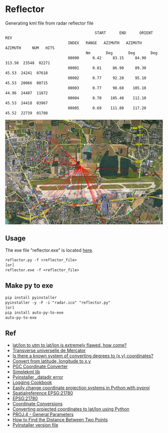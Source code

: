 # Reflector
Generating kml file from radar reflector file

                                            START      END      ORIENT     REV
                                INDEX   RANGE   AZIMUTH   AZIMUTH   AZIMUTH     NUM   HITS
                                        Nm       Deg       Deg       Deg
                                00000      0.42     83.15     84.90    313.50  23548  02271
                                00001      0.81     86.90     89.30     45.53  24241  07618
                                00002      0.77     92.20     95.10     45.53  20066  00715
                                00003      0.77     98.60    105.10     44.96  24407  11872
                                00004      0.70    105.40    112.10     45.53  24418  03967
                                00005      0.69    111.80    117.20     45.52  22739  01780

<p align="middle" ><img src="/images/reflector.png" alt="Reflector map" width="600"></p>


## Usage
The exe file "reflector.exe" is located [here](https://github.com/etigui/reflector/raw/rname/output/reflector.exe).

    reflector.py -f <reflector_file>
    [or]
    reflector.exe -f <reflector_file>

## Make py to exe

    pip install pyinstaller
    pyinstaller -y -F -i "radar.ico" "reflector.py"
    [or]
    pip install auto-py-to-exe
    auto-py-to-exe

## Ref

- [lat/lon to utm to lat/lon is extremely flawed, how come?](https://stackoverflow.com/questions/6778288/lat-lon-to-utm-to-lat-lon-is-extremely-flawed-how-come)
- [Transverse universelle de Mercator](https://fr.wikipedia.org/wiki/Transverse_universelle_de_Mercator)
- [Is there a known system of converting degrees to (x,y) coordinates?](https://forums.tigsource.com/index.php?topic=34039.0)
- [Convert from latitude, longitude to x,y](https://stackoverflow.com/questions/16266809/convert-from-latitude-longitude-to-x-y)
- [PGC Coordinate Converter](https://www.pgc.umn.edu/apps/convert/)
- [Simplekml lib](https://simplekml.readthedocs.io/en/latest/)
- [Pyinstaller _datadir error](https://stackoverflow.com/questions/55824830/i-get-error-no-module-named-pyproj-datadir-after-i-made-py-to-exe-with-py)
- [Logging Cookbook](https://docs.python.org/3/howto/logging-cookbook.html)
- [Easily change coordinate projection systems in Python with pyproj](http://all-geo.org/volcan01010/2012/11/change-coordinates-with-pyproj/)
- [Spatialreference EPSG:21780](https://spatialreference.org/ref/epsg/21780/)
- [EPSG:21780](https://epsg.io/21780)
- [Coordinate Conversions](https://docs.obspy.org/tutorial/code_snippets/coordinate_conversions.html)
- [Converting projected coordinates to lat/lon using Python](https://gis.stackexchange.com/questions/78838/converting-projected-coordinates-to-lat-lon-using-python)
- [PROJ.4 - General Parameters](http://proj.maptools.org/gen_parms.html)
- [How to Find the Distance Between Two Points](https://www.wikihow.com/Find-the-Distance-Between-Two-Points)
- [PyInstaller version file](https://stackoverflow.com/questions/14624245/what-does-a-version-file-look-like)
